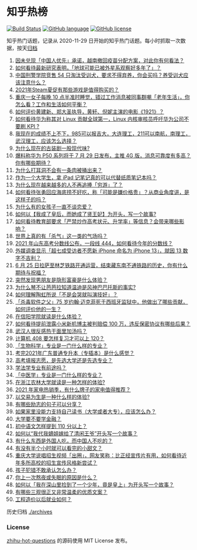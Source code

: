 # 知乎热榜
[![Build Status](https://github.com/ToWeLong/zhihu-hot-questions/workflows/CI/badge.svg)](https://github.com/ToWeLong/zhihu-hot-questions/actions)
[![GitHub language](https://img.shields.io/badge/language-golang-orange.svg)](https://golang.org/)
[![GitHub license](https://img.shields.io/github/license/ToWeLong/zhihu-hot-questions)](https://github.com/ToWeLong/zhihu-hot-questions/blob/main/LICENSE)

知乎热门话题，记录从 2020-11-29 日开始的知乎热门话题。每小时抓取一次数据，按天[归档](./archives)

<!-- BEGIN -->

1. [因未兑现「中国人优先」承诺，越南撤回疫苗分配方案，对此你有何看法？](https://www.zhihu.com/question/467422127)
1. [如何看待最新研究表明，「地球可能已被外星系观察好多年了」？](https://www.zhihu.com/question/467357820)
1. [中国刑警学院竞售 54 只淘汰受训犬，要求不得弃养，你会买吗？养受训犬应该注意什么？](https://www.zhihu.com/question/467076616)
1. [2021年Steam夏促有那些游戏是值得购买的？](https://www.zhihu.com/question/448735697)
1. [重庆一女子每晚 10 点半准时睡觉，错过工作消息被同事群嘲「老年生活」，你怎么看？工作和生活如何平衡？](https://www.zhihu.com/question/467374229)
1. [如何评价黄建新、郑大圣执导，黄轩、倪妮主演的电影《1921》？](https://www.zhihu.com/question/461704613)
1. [如何看待华为称其对 Linux 贡献全球第一，Linux 内核审核员呼吁华为公司不要刷 KPI ?](https://www.zhihu.com/question/466395247)
1. [我现在的成绩不上不下，985可以报吉大，大连理工，211可以南航，南理工，武汉理工，应该怎么选择？](https://www.zhihu.com/question/408865252)
1. [为什么现在的古装剧一股现代味?](https://www.zhihu.com/question/459603184)
1. [爆料称华为 P50 系列将于 7 月 29 日发布，主推 4G 版，消息可靠度有多高？你有哪些期待？](https://www.zhihu.com/question/466619748)
1. [为什么打耳洞不会有一条肉被捅出来？](https://www.zhihu.com/question/304771389)
1. [作为一个大学生，拿 iPad 记笔记真的可以代替纸质笔记本吗？](https://www.zhihu.com/question/304770209)
1. [为什么现在越来越多的人不再追捧「穷游」了？](https://www.zhihu.com/question/464479994)
1. [如何看待张勇回应海底捞不好吃，称「可能是嫌价格贵」？从商业角度讲，是这样子的吗？](https://www.zhihu.com/question/467212754)
1. [为什么有的女孩子一直不谈恋爱？](https://www.zhihu.com/question/462067413)
1. [如何以【我成了皇后，而她成了贤王妃】为开头，写一个故事?](https://www.zhihu.com/question/449094157)
1. [如何看待教育部要求「严禁炒作高考状元、升学率」等信息？会带来哪些影响？](https://www.zhihu.com/question/466739033)
1. [世界上真的有「杀气」这一类的气场吗？](https://www.zhihu.com/question/30889739)
1. [2021 年山东高考分数线公布，一段线 444，如何看待今年的分数线？](https://www.zhihu.com/question/466845954)
1. [外媒调查显示「超七成受访者不愿新 iPhone 命名为 iPhone 13」，就因 13 数字不吉利？](https://www.zhihu.com/question/466783287)
1. [6 月 25 日拉萨至林芝铁路开通运营，结束藏东南不通铁路的历史，你有什么期待与祝福？](https://www.zhihu.com/question/467355627)
1. [突然发现男朋友是隐形富豪是什么体验？](https://www.zhihu.com/question/271344191)
1. [为什么琴不让芭芭拉知道温迪是风神巴巴托斯的事实?](https://www.zhihu.com/question/465461958)
1. [如何理解陶虹所说「不是会哭就叫演技好」？](https://www.zhihu.com/question/466270106)
1. [「杀毒软件之父」75 岁约翰·迈克菲死于西班牙监狱中，他做出了哪些贡献，如何评价他的一生？](https://www.zhihu.com/question/466970484)
1. [在信阳学院就读是什么体验？](https://www.zhihu.com/question/401648957)
1. [如何看待提前泄露小米新机博主被判赔偿 100 万，违反保密协议有哪些后果？](https://www.zhihu.com/question/467194586)
1. [武汉人很反感热干面里加汤吗？](https://www.zhihu.com/question/327570954)
1. [计算机 408 要怎样复习才可以上 120？](https://www.zhihu.com/question/379215729)
1. [「生物科学」专业是一门什么样的专业？](https://www.zhihu.com/question/324787573)
1. [考完2021年广东普通专升本（专插本）是什么感觉？](https://www.zhihu.com/question/454159652)
1. [高考填报志愿，是先选大学还是先选专业？](https://www.zhihu.com/question/448959184)
1. [学法学专业有前途吗？](https://www.zhihu.com/question/330089148)
1. [「中医学」专业是一门什么样的专业？](https://www.zhihu.com/question/324788447)
1. [在浙江农林大学就读是一种怎样的体验?](https://www.zhihu.com/question/29538514)
1. [2021 年家电热销季，有什么牌子的家电值得推荐？](https://www.zhihu.com/question/467027055)
1. [以交易为生是一种什么样的体验?](https://www.zhihu.com/question/455220725)
1. [有哪些励志的句子可以分享？](https://www.zhihu.com/question/462072818)
1. [如果家里没能力支持自己读书（大学或者大专），应该怎么办？](https://www.zhihu.com/question/464706143)
1. [大学要不要学金融？](https://www.zhihu.com/question/465082063)
1. [初中语文怎样提到 110 分以上？](https://www.zhihu.com/question/311901970)
1. [如何以“我代我嫡姐嫁给了清闲王爷”开头写一个故事？](https://www.zhihu.com/question/429819296)
1. [有什么东西是外国人吃，而中国人不吃的？](https://www.zhihu.com/question/314472784)
1. [有没有半个小时就可以看完的小甜文？](https://www.zhihu.com/question/447942198)
1. [重庆大学说唱招生视频「出圈」，网友笑称：比正经宣传片有用，如何看待近年多所高校的招生宣传风格新尝试？](https://www.zhihu.com/question/467010930)
1. [孩子犯错不敢承认怎么办？](https://www.zhihu.com/question/466576477)
1. [你上一次熬夜或失眠的原因是什么？](https://www.zhihu.com/question/467083147)
1. [如何以「我在深山里捡到了一个少年，竟是皇上」为开头写一个故事？](https://www.zhihu.com/question/395667394)
1. [有哪些三观很正又非常温柔的优质文案？](https://www.zhihu.com/question/466268019)
1. [工程造价以后就业如何？](https://www.zhihu.com/question/453195740)

<!-- END -->

历史归档 [./archives](./archives)


### License
[zhihu-hot-questions](https://github.com/towelong/zhihu-hot-questions) 的源码使用 MIT License 发布。